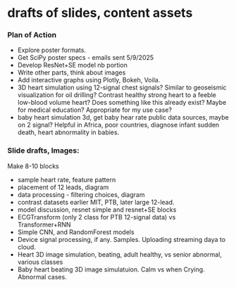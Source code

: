 # drafts of slides, content assets   



### Plan of Action  
 * Explore poster formats.
 * Get SciPy poster specs - emails sent 5/9/2025  
 * Develop ResNet+SE model nb portion
 * Write other parts, think about images
 * Add interactive graphs using Plotly, Bokeh, Voila.  
 * 3D heart simulation using 12-signal chest signals? Similar to geoseismic visualization for oil drilling?  Contrast healthy strong heart to a feeble low-blood volume heart? Does something like this already exist? Maybe for medical education? Appropriate for my use case?
 * baby heart simulation 3d, get baby hear rate public data sources, maybe on 2 signal? Helpful in Africa, poor countries, diagnose infant sudden death, heart abnormality in babies.  

### Slide drafts, Images:  

Make 8-10 blocks  
 * sample heart rate, feature pattern
 * placement of 12 leads, diagram
 * data processing - filtering choices, diagram
 * contrast datasets earlier MIT, PTB, later large 12-lead.
 * model discussion, resnet simple and resnet+SE blocks
 * ECGTransform (only 2 class for PTB 12-signal data) vs Transformer+RNN
 * Simple CNN, and RandomForest models
 * Device signal processing, if any. Samples. Uploading streaming daya to cloud.
 * Heart 3D image simulation, beating, adult healthy, vs senior abnormal, various classes
 * Baby heart beating 3D image simulatuion. Calm vs when Crying. Abnormal cases.  


